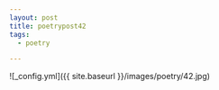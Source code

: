```yaml
---
layout: post
title: poetrypost42
tags:
  - poetry

---
```




![_config.yml]({{ site.baseurl }}/images/poetry/42.jpg)

